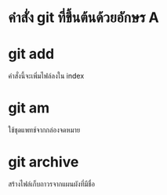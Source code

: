 # คำสั่ง git ที่ขึ้นต้นด้วยอักษร A
# git add
คำสั่งนี้จะเพิ่มไฟล์ลงใน index
# git am
ใช้ชุดแพทช์จากกล่องจดหมาย
# git archive
สร้างไฟล์เก็บถาวรจากแผนผังที่มีชื่อ
